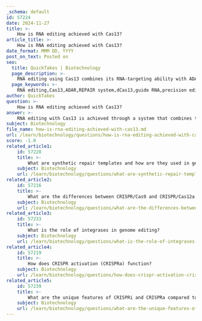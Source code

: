 ```yaml
---
_schema: default
id: 57224
date: 2024-11-27
title: >-
    How is RNA editing achieved with Cas13?
article_title: >-
    How is RNA editing achieved with Cas13?
date_format: MMM DD, YYYY
post_on_text: Posted on
seo:
  title: QuickTakes | Biotechnology
  page_description: >-
    RNA editing using Cas13 combines its RNA-targeting ability with ADAR deaminases, enabling precise RNA transcript modifications through the REPAIR system.
  page_keywords: >-
    RNA editing,Cas13,ADAR,REPAIR system,dCas13,guide RNA,precision editing,therapeutic applications,genetic engineering,intracellular manipulation,transcript level treatment
author: QuickTakes
question: >-
    How is RNA editing achieved with Cas13?
answer: >-
    RNA editing with Cas13 is achieved through a system that combines the RNA-targeting capabilities of Cas13 with the enzymatic activity of adenosine deaminases, specifically the ADAR (Adenosine Deaminase Acting on RNA) family. The most notable implementation of this technology is the REPAIR (RNA Editing for Programmable A to I Replacement) system, which allows for precise editing of RNA transcripts.\n\nIn this system, a catalytically inactive form of Cas13, often referred to as dCas13, is fused to the deaminase domain of ADAR. This fusion protein is designed to target specific RNA sequences. The process begins when the guide RNA (crRNA) directs the dCas13-ADAR complex to the target RNA. The crRNA hybridizes with the target RNA, creating a double-stranded RNA (dsRNA) structure around the target adenosine. This configuration allows the ADAR domain to deaminate the adenosine, converting it into inosine.\n\nThe key advantages of using Cas13 for RNA editing include:\n\n1. **Precision**: The system can achieve targeted editing at specific sites within RNA transcripts, minimizing off-target effects.\n2. **Reversibility**: Unlike DNA editing, RNA editing is reversible, which can be beneficial for therapeutic applications where temporary modulation of gene expression is desired.\n3. **Avoidance of Genomic Off-Targets**: Since the editing occurs at the RNA level, it avoids the potential genomic off-targets or insertions/deletions (indels) that can occur with DNA editing techniques.\n\nOverall, the Cas13-based RNA editing system represents a significant advancement in the field of genetic engineering, providing a flexible and precise tool for manipulating RNA and potentially treating various diseases at the transcript level.
subject: Biotechnology
file_name: how-is-rna-editing-achieved-with-cas13.md
url: /learn/biotechnology/questions/how-is-rna-editing-achieved-with-cas13
score: -1.0
related_article1:
    id: 57228
    title: >-
        What are synthetic repair templates and how are they used in genome editing?
    subject: Biotechnology
    url: /learn/biotechnology/questions/what-are-synthetic-repair-templates-and-how-are-they-used-in-genome-editing
related_article2:
    id: 57216
    title: >-
        What are the differences between CRISPR/Cas9 and CRISPR/Cas12a (Cpf1)?
    subject: Biotechnology
    url: /learn/biotechnology/questions/what-are-the-differences-between-crisprcas9-and-crisprcas12a-cpf1
related_article3:
    id: 57233
    title: >-
        What is the role of integrases in genome editing?
    subject: Biotechnology
    url: /learn/biotechnology/questions/what-is-the-role-of-integrases-in-genome-editing
related_article4:
    id: 57219
    title: >-
        How does CRISPR activation (CRISPRa) function?
    subject: Biotechnology
    url: /learn/biotechnology/questions/how-does-crispr-activation-crispra-function
related_article5:
    id: 57239
    title: >-
        What are the unique features of CRISPRi and CRISPRa compared to other CRISPR technologies?
    subject: Biotechnology
    url: /learn/biotechnology/questions/what-are-the-unique-features-of-crispri-and-crispra-compared-to-other-crispr-technologies
---
```


&nbsp;